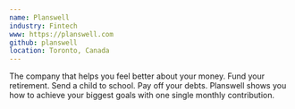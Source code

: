 ```yaml
---
name: Planswell
industry: Fintech
www: https://planswell.com
github: planswell
location: Toronto, Canada
---
```

The company that helps you feel better about your money. Fund your retirement. Send a child to school. Pay off your debts. Planswell shows you how to achieve your biggest goals with one single monthly contribution. 
